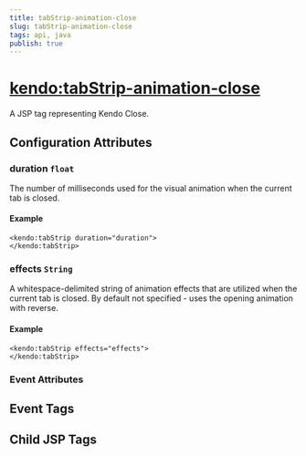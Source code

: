 ```yaml
---
title: tabStrip-animation-close
slug: tabStrip-animation-close
tags: api, java
publish: true
---
```


# <kendo:tabStrip-animation-close>
A JSP tag representing Kendo Close.

## Configuration Attributes


### duration `float`

The number of milliseconds used for the visual animation when the current tab is closed.

#### Example
    <kendo:tabStrip duration="duration">
    </kendo:tabStrip>



### effects `String`

A whitespace-delimited string of animation effects that are utilized when the current tab
is closed. By default not specified - uses the opening animation with reverse.

#### Example
    <kendo:tabStrip effects="effects">
    </kendo:tabStrip>



### Event Attributes

## Event Tags


## Child JSP Tags

